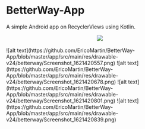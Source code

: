 # BetterWay-App
A simple Android app on RecyclerViews using Kotlin.

<p align="center">
<img src="https://github.com/EricoMartin/BetterWay-App/blob/master/app/src/main/res/drawable-v24/betterway/Screenshot_1621420505.png width="350">
                                                                                                                                                </p>
![alt text](https://github.com/EricoMartin/BetterWay-App/blob/master/app/src/main/res/drawable-v24/betterway/Screenshot_1621420557.png)
![alt text](https://github.com/EricoMartin/BetterWay-App/blob/master/app/src/main/res/drawable-v24/betterway/Screenshot_1621420678.png)
![alt text](https://github.com/EricoMartin/BetterWay-App/blob/master/app/src/main/res/drawable-v24/betterway/Screenshot_1621420801.png)
![alt text](https://github.com/EricoMartin/BetterWay-App/blob/master/app/src/main/res/drawable-v24/betterway/Screenshot_1621420839.png)

